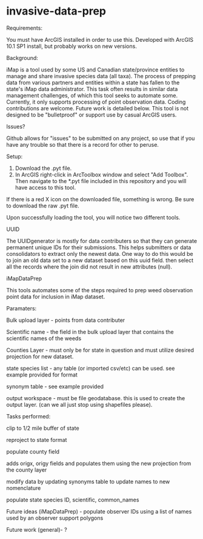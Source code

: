 invasive-data-prep
==================
Requirements:

You must have ArcGIS installed in order to use this. Developed with ArcGIS 10.1 SP1 install, but probably works on new versions.

Background:

iMap is a tool used by some US and Canadian state/province entities to manage and share invasive species data (all taxa).  The process of prepping data from various partners and entities within a state has fallen to the state's iMap data administrator.  This task often results in similar data management challenges, of which this tool seeks to automate some.   Currently, it only supports processing of point observation data.   Coding contributions are welcome.  Future work is detailed below. This tool is not designed to be "bulletproof" or support use by casual ArcGIS users.

Issues?

Github allows for "issues" to be submitted on any project, so use that if you have any trouble so that there is a record for other to peruse.

Setup:

1. Download the .pyt file. 
2. In ArcGIS right-click in ArcToolbox window and select "Add Toolbox". Then navigate to the *.pyt file included in this repository and you will have access to this tool.

If there is a red X icon on the downloaded file, something is wrong.  Be sure to download the raw .pyt file.

Upon successfully loading the tool, you will notice two different tools.  

UUID

The UUIDgenerator is mostly for data contributers so that they can generate permanent unique IDs for their submissions.  This helps submitters or data consolidators to extract only the newest data.  One way to do this would be to join an old data set to a new dataset based on this uuid field.  then select all the records where the join did not result in new attributes (null).  

iMapDataPrep

This tools automates some of the steps required to prep weed observation point data for inclusion in iMap dataset.

Paramaters:

Bulk upload layer - points from data contributer

Scientific name - the field in the bulk upload layer that contains the scientific names of the weeds

Counties Layer - must only be for state in question and must utilize desired projection for new dataset. 

state species list - any table (or imported csv/etc) can be used.  see example provided for format

synonym table - see example provided

output workspace - must be file geodatabase.  this is used to create the output layer.  (can we all just stop using shapefiles please).



Tasks performed: 
  
  clip to 1/2 mile buffer of state
  
  reproject to state format
  
  populate county field
  
  adds origx, origy fields and populates them using the new projection from the county layer
  
  modify data by updating synonyms table to update names to new nomenclature
  
  populate state species ID, scientific, common_names
  
  
Future ideas (iMapDataPrep) - 
  populate observer IDs using a list of names used by an observer
  support polygons
  
  
Future work (general)-
  ?
  
  
  
  
